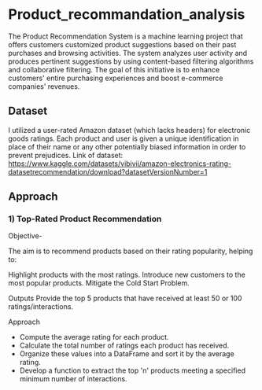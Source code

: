 # Product_recommandation_analysis
The Product Recommendation System is a machine learning project that offers customers customized product suggestions based on their past purchases and browsing activities. The system analyzes user activity and produces pertinent suggestions by using content-based filtering algorithms and collaborative filtering. The goal of this initiative is to enhance customers' entire purchasing experiences and boost e-commerce companies' revenues.

## Dataset
I utilized a user-rated Amazon dataset (which lacks headers) for electronic goods ratings. Each product and user is given a unique identification in place of their name or any other potentially biased information in order to prevent prejudices.
Link of dataset: https://www.kaggle.com/datasets/vibivij/amazon-electronics-rating-datasetrecommendation/download?datasetVersionNumber=1

## Approach
### 1) Top-Rated Product Recommendation
Objective- 

The aim is to recommend products based on their rating popularity, helping to:

Highlight products with the most ratings.
Introduce new customers to the most popular products.
Mitigate the Cold Start Problem.

Outputs
Provide the top 5 products that have received at least 50 or 100 ratings/interactions.

Approach

- Compute the average rating for each product.
- Calculate the total number of ratings each product has received.
- Organize these values into a DataFrame and sort it by the average rating.
- Develop a function to extract the top 'n' products meeting a specified minimum number of interactions.

